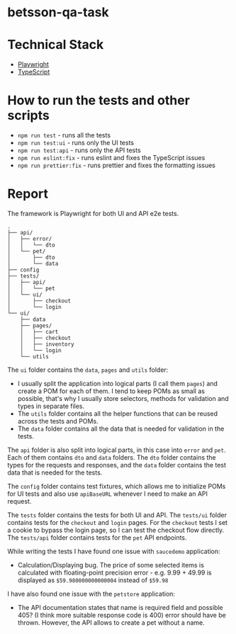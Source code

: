 # betsson-qa-task

# Technical Stack
- [Playwright](https://playwright.dev/)
- [TypeScript](https://www.typescriptlang.org/)

# How to run the tests and other scripts
- `npm run test` - runs all the tests
- `npm run test:ui` - runs only the UI tests
- `npm run test:api` - runs only the API tests
- `npm run eslint:fix` - runs eslint and fixes the TypeScript issues
- `npm run prettier:fix` - runs prettier and fixes the formatting issues

# Report

The framework is Playwright for both UI and API e2e tests.

```
.
├── api/
│   ├── error/
│   │   └── dto
│   └── pet/
│       ├── dto
│       └── data
├── config
├── tests/
│   ├── api/
│   │   └── pet
│   └── ui/
│       ├── checkout
│       └── login
└── ui/
    ├── data
    ├── pages/
    │   ├── cart
    │   ├── checkout
    │   ├── inventory
    │   └── login
    └── utils
```

The `ui` folder contains the `data`, `pages` and `utils` folder:

- I usually split the application into logical parts (I call them `pages`) and create a POM for each of them. I tend to
  keep POMs as small as possible, that's why I usually store selectors, methods for validation and types in separate
  files.
- The `utils` folder contains all the helper functions that can be reused across the tests and POMs.
- The `data` folder contains all the data that is needed for validation in the tests.

The `api` folder is also split into logical parts, in this case into `error` and `pet`. Each of them contains `dto` and
`data` folders. The `dto` folder contains the types for the requests and responses, and the `data` folder contains the
test data that is needed for the tests.

The `config` folder contains test fixtures, which allows me to initialize POMs for UI tests and also use `apiBaseURL`
whenever I need to make an API request.

The `tests` folder contains the tests for both UI and API.
The `tests/ui` folder contains tests for the `checkout` and `login` pages. For the `checkout` tests I set a cookie to bypass
the login page, so I can test the checkout flow directly.
The `tests/api` folder contains tests for the `pet` API endpoints.

While writing the tests I have found one issue with `saucedemo` application:

- Calculation/Displaying bug. The price of some selected items is calculated with floating-point precision error - e.g.
  9.99 + 49.99 is displayed as `$59.980000000000004` instead of `$59.98`

I have also found one issue with the `petstore` application:

- The API documentation states that name is required field and possible 405? (I think more suitable response code is
  400) error should have be thrown. However, the API allows to create a pet without a name.